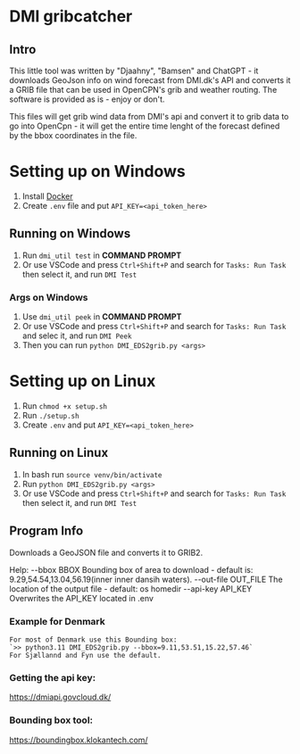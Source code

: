 # DMI gribcatcher

## Intro
This little tool was written by "Djaahny", "Bamsen" and ChatGPT - it downloads GeoJson info on wind forecast from DMI.dk's API and converts it a GRIB file that can be used in OpenCPN's grib and weather routing. The software is provided as is - enjoy or don't.  

This files will get grib wind data from DMI's api and convert it to grib data to go into OpenCpn - it will get the entire time lenght of the forecast defined by the bbox coordinates in the file.

# Setting up on Windows
1. Install [Docker](https://www.docker.com/)
2. Create `.env` file and put `API_KEY=<api_token_here>` 
## Running on Windows
1. Run `dmi_util test` in **COMMAND PROMPT**
2. Or use VSCode and press `Ctrl+Shift+P` and search for `Tasks: Run Task` then select it, and run `DMI Test`
### Args on Windows
1. Use `dmi_util peek` in **COMMAND PROMPT**
2. Or use VSCode and press `Ctrl+Shift+P` and search for `Tasks: Run Task` and selec it, and run `DMI Peek`
3. Then you can run `python DMI_EDS2grib.py <args>`

# Setting up on Linux
1. Run `chmod +x setup.sh`
2. Run `./setup.sh`
3. Create `.env` and put `API_KEY=<api_token_here>` 
## Running on Linux
1. In bash run `source venv/bin/activate`
2. Run `python DMI_EDS2grib.py <args>`
2. Or use VSCode and press `Ctrl+Shift+P` and search for `Tasks: Run Task` then select it, and run `DMI Test`

## Program Info
Downloads a GeoJSON file and converts it to GRIB2.  
  
Help:
  --bbox BBOX          Bounding box of area to download - default is: 9.29,54.54,13.04,56.19(inner inner dansih waters).
  --out-file OUT_FILE  The location of the output file - default: os homedir
  --api-key API_KEY    Overwrites the API_KEY located in .env

  ### Example for Denmark
    For most of Denmark use this Bounding box:
    `>> python3.11 DMI_EDS2grib.py --bbox=9.11,53.51,15.22,57.46`
    For Sjællannd and Fyn use the default.  

  ### Getting the api key:
  https://dmiapi.govcloud.dk/

  ### Bounding box tool:  
  https://boundingbox.klokantech.com/
